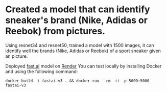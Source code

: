 # Created a model that can identify sneaker's brand (Nike, Adidas or Reebok) from pictures.

Using resnet34 and resnet50, trained a model with 1500 images, it can identify well the brands (Nike, Adidas or Reebok) of a sport sneaker given an picture.


Deployed [fast.ai](https://www.fast.ai) model on [Render](https://render.com)
You can test locally by installing Docker and using the following command:

```
docker build -t fastai-v3 . && docker run --rm -it -p 5000:5000 fastai-v3
```
